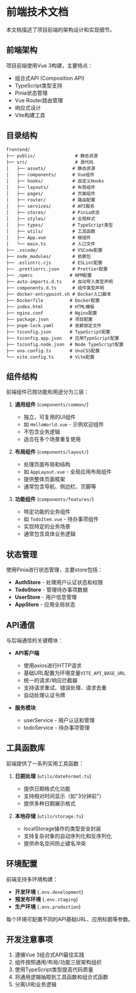 # 前端技术文档

本文档描述了项目前端的架构设计和实现细节。

## 前端架构

项目前端使用Vue 3构建，主要特点：

- 组合式API (Composition API)
- TypeScript类型支持
- Pinia状态管理
- Vue Router路由管理
- 响应式设计
- Vite构建工具

## 目录结构

```
frontend/
├── public/               # 静态资源
├── src/                  # 源代码
│   ├── assets/          # 静态资源
│   ├── components/      # Vue组件
│   ├── hooks/           # 自定义Hooks
│   ├── layouts/         # 布局组件
│   ├── pages/           # 页面组件
│   ├── router/          # 路由配置
│   ├── services/        # API服务
│   ├── stores/          # Pinia状态
│   ├── styles/          # 全局样式
│   ├── types/           # TypeScript类型
│   ├── utils/           # 工具函数
│   ├── App.vue          # 根组件
│   └── main.ts          # 入口文件
├── .vscode/             # VSCode配置
├── node_modules/        # 依赖包
├── .eslintrc.cjs        # ESLint配置
├── .prettierrc.json     # Prettier配置
├── .npmrc              # NPM配置
├── auto-imports.d.ts    # 自动导入类型声明
├── components.d.ts      # 组件类型声明
├── docker-entrypoint.sh # Docker入口脚本
├── Dockerfile          # Docker配置
├── index.html          # HTML模板
├── nginx.conf          # Nginx配置
├── package.json        # 项目配置
├── pnpm-lock.yaml      # 依赖锁定文件
├── tsconfig.json       # TypeScript配置
├── tsconfig.app.json   # 应用TypeScript配置
├── tsconfig.node.json  # Node TypeScript配置
├── uno.config.ts       # UnoCSS配置
└── vite.config.ts      # Vite配置
```

## 组件结构

前端组件已按功能和用途分为三层：

1. **通用组件** (`components/common/`)
   - 独立、可复用的UI组件
   - 如 `HelloWorld.vue` - 示例欢迎组件
   - 不包含业务逻辑
   - 适合在多个场景重复使用

2. **布局组件** (`components/layout/`)
   - 处理页面布局和结构
   - 如 `AppLayout.vue` - 全局应用布局组件
   - 提供整体页面框架
   - 通常包含导航、侧边栏、页脚等

3. **功能组件** (`components/features/`)
   - 特定功能的业务组件
   - 如 `TodoItem.vue` - 待办事项组件
   - 实现特定的业务场景
   - 通常包含具体业务逻辑

## 状态管理

使用Pinia进行状态管理，主要store包括：

- **AuthStore** - 处理用户认证状态和权限
- **TodoStore** - 管理待办事项数据
- **UserStore** - 用户信息管理
- **AppStore** - 应用全局状态

## API通信

与后端通信的关键模块：

- **API客户端**
  - 使用axios进行HTTP请求
  - 基础URL配置为环境变量`VITE_API_BASE_URL`
  - 统一的请求/响应拦截器
  - 支持请求重试、错误处理、请求去重
  - 自动处理认证令牌

- **服务模块**
  - userService - 用户认证和管理
  - todoService - 待办事项管理

## 工具函数库

前端提供了一系列实用工具函数：

1. **日期处理** (`utils/dateFormat.ts`)
   - 提供日期格式化功能
   - 支持相对时间显示（如"3分钟前"）
   - 提供多种日期展示格式

2. **本地存储** (`utils/storage.ts`)
   - localStorage操作的类型安全封装
   - 支持复杂对象的自动序列化和反序列化
   - 提供命名空间防止键名冲突

## 环境配置

前端支持多环境构建：

- **开发环境** (`.env.development`)
- **预发布环境** (`.env.staging`) 
- **生产环境** (`.env.production`)

每个环境可配置不同的API基础URL、应用标题等参数。

## 开发注意事项

1. 遵循Vue 3组合式API最佳实践
2. 组件按照通用/布局/功能三层架构组织
3. 使用TypeScript类型提高代码质量
4. 将通用逻辑抽取到工具函数和组合式函数
5. 分离UI和业务逻辑 